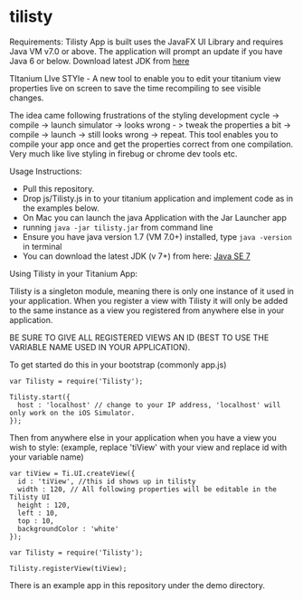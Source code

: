 tilisty
=======

Requirements: Tilisty App is built uses the JavaFX UI Library and requires Java VM v7.0 or above. The application will prompt an update if you have Java 6 or below. Download latest JDK from [here](http://www.oracle.com/technetwork/java/javase/downloads/index.html)

TItanium LIve STYle - A new tool to enable you to edit your titanium view properties live on screen to save the time recompiling to see visible changes.

The idea came following frustrations of the styling development cycle -> compile -> launch simulator -> looks wrong - > tweak the properties a bit -> compile -> launch -> still looks wrong -> repeat. This tool enables you to compile your app once and get the properties correct from one compilation. Very much like live styling in firebug or chrome dev tools etc.

Usage Instructions:  
- Pull this repository.
- Drop js/Tilisty.js in to your titanium application and implement code as in the examples below.
- On Mac you can launch the java Application with the Jar Launcher app
- running ```java -jar tilisty.jar``` from command line
- Ensure you have java version 1.7 (VM 7.0+) installed, type ```java -version``` in terminal
- You can download the latest JDK (v 7+) from here: [Java SE 7](http://www.oracle.com/technetwork/java/javase/downloads/index.html)

Using Tilisty in your Titanium App: 

Tilisty is a singleton module, meaning there is only one instance of it used in your application. When you register a view with Tilisty it will only be added to the same instance as a view you registered from anywhere else in your application. 

BE SURE TO GIVE ALL REGISTERED VIEWS AN ID (BEST TO USE THE VARIABLE NAME USED IN YOUR APPLICATION).

To get started do this in your bootstrap (commonly app.js)
```
var Tilisty = require('Tilisty');

Tilisty.start({
  host : 'localhost' // change to your IP address, 'localhost' will only work on the iOS Simulator.
});

```

Then from anywhere else in your application when you have a view you wish to style:
 (example, replace 'tiView' with your view and replace id with your variable name)
```
var tiView = Ti.UI.createView({
  id : 'tiView', //this id shows up in tilisty 
  width : 120, // All following properties will be editable in the Tilisty UI
  height : 120, 
  left : 10,
  top : 10,
  backgroundColor : 'white'
});

var Tilisty = require('Tilisty');

Tilisty.registerView(tiView); 

```

There is an example app in this repository under the demo directory.
